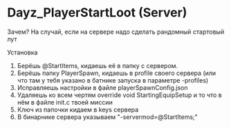 # Dayz_PlayerStartLoot (Server)

Зачем?
На случай, если на сервере надо сделать рандомный стартовый лут

Установка
1) Берёшь @StartItems, кидаешь её в папку с сервером. 
2) Берёшь папку PlayerSpawn, кидаешь в profile своего сервера (или что там у тебя указано в батнике запуска в параметре -profiles)
3) Исправляешь настройки в файле playerSpawnConfig.json
4) Удаляешь ко всем чертям override void StartingEquipSetup и то что в нём в файле init.c твоей миссии
5) Ключ из папочки кидаем в keys сервера
6) В бинарнике сервера указываем "-servermod=@StartItems;"


